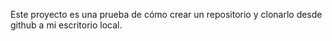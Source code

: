 Este proyecto es una prueba de cómo crear un repositorio y clonarlo desde github a mi escritorio local.
